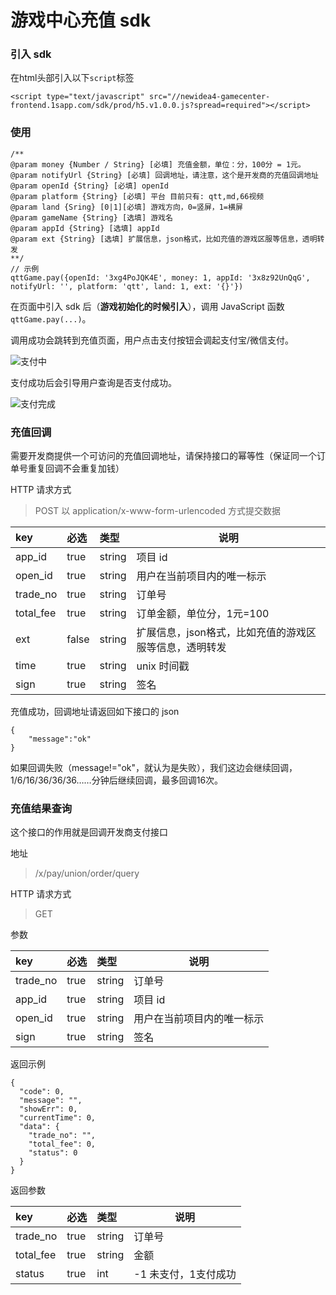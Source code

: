 # 游戏中心充值 sdk

### 引入 sdk

在html头部引入以下`script`标签

```
<script type="text/javascript" src="//newidea4-gamecenter-frontend.1sapp.com/sdk/prod/h5.v1.0.0.js?spread=required"></script>
```

### 使用

```
/**
@param money {Number / String} [必填] 充值金额，单位：分，100分 = 1元。
@param notifyUrl {String} [必填] 回调地址，请注意，这个是开发商的充值回调地址
@param openId {String} [必填] openId
@param platform {String} [必填] 平台 目前只有: qtt,md,66视频
@param land {Sring} [0|1][必填] 游戏方向，0=竖屏，1=横屏
@param gameName {String} [选填] 游戏名
@param appId {String} [选填] appId
@param ext {String} [选填] 扩展信息，json格式，比如充值的游戏区服等信息，透明转发
**/
// 示例
qttGame.pay({openId: '3xg4PoJQK4E', money: 1, appId: '3x8z92UnQqG', notifyUrl: '', platform: 'qtt', land: 1, ext: '{}'})
```

在页面中引入 sdk 后（**游戏初始化的时候引入**），调用 JavaScript 函数 `qttGame.pay(...)`。

调用成功会跳转到充值页面，用户点击支付按钮会调起支付宝/微信支付。

![支付中](https://static-oss.qutoutiao.net/game/sdk/pay.png)

支付成功后会引导用户查询是否支付成功。

![支付完成](https://static-oss.qutoutiao.net/game/sdk/pay-completed.png)

### 充值回调

需要开发商提供一个可访问的充值回调地址，请保持接口的幂等性（保证同一个订单号重复回调不会重复加钱）

HTTP 请求方式
> POST   以 application/x-www-form-urlencoded 方式提交数据

| key       | 必选  | 类型   | 说明                                                   |
| :-------- | :---- | :----- | ------------------------------------------------------ |
| app_id    | true  | string | 项目 id                                                |
| open_id   | true  | string | 用户在当前项目内的唯一标示                             |
| trade_no  | true  | string | 订单号                                                 |
| total_fee | true  | string | 订单金额，单位分，1元=100                              |
| ext       | false | string | 扩展信息，json格式，比如充值的游戏区服等信息，透明转发 |
| time      | true  | string | unix 时间戳                                            |
| sign      | true  | string | 签名                                                  |

充值成功，回调地址请返回如下接口的 json
```
{
    "message":"ok"
}
```

如果回调失败（message!="ok"，就认为是失败），我们这边会继续回调，1/6/16/36/36/36……分钟后继续回调，最多回调16次。

### 充值结果查询
这个接口的作用就是回调开发商支付接口

地址
> /x/pay/union/order/query

HTTP 请求方式
> GET

参数

| key      | 必选 | 类型   | 说明                       |
| :------- | :--- | :----- | -------------------------- |
| trade_no | true | string | 订单号                     |
| app_id   | true | string | 项目 id                    |
| open_id  | true | string | 用户在当前项目内的唯一标示 |
| sign      | true  | string | 签名                                                  |

返回示例

```
{
  "code": 0,
  "message": "",
  "showErr": 0,
  "currentTime": 0,
  "data": {
    "trade_no": "",
    "total_fee": 0,
    "status": 0
  }
}
```
返回参数

| key       | 必选 | 类型   | 说明                   |
| :-------- | :--- | :----- | ---------------------- |
| trade_no  | true | string | 订单号                 |
| total_fee | true | string | 金额                   |
| status    | true | int    | -1 未支付，1支付成功|
